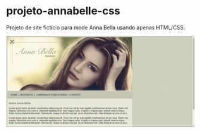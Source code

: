 # projeto-annabelle-css
Projeto de site fictício para mode Anna Bella usando apenas HTML/CSS.

![](screenshot.png)

